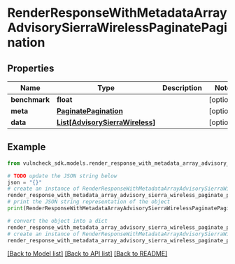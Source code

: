# RenderResponseWithMetadataArrayAdvisorySierraWirelessPaginatePagination


## Properties

Name | Type | Description | Notes
------------ | ------------- | ------------- | -------------
**benchmark** | **float** |  | [optional] 
**meta** | [**PaginatePagination**](PaginatePagination.md) |  | [optional] 
**data** | [**List[AdvisorySierraWireless]**](AdvisorySierraWireless.md) |  | [optional] 

## Example

```python
from vulncheck_sdk.models.render_response_with_metadata_array_advisory_sierra_wireless_paginate_pagination import RenderResponseWithMetadataArrayAdvisorySierraWirelessPaginatePagination

# TODO update the JSON string below
json = "{}"
# create an instance of RenderResponseWithMetadataArrayAdvisorySierraWirelessPaginatePagination from a JSON string
render_response_with_metadata_array_advisory_sierra_wireless_paginate_pagination_instance = RenderResponseWithMetadataArrayAdvisorySierraWirelessPaginatePagination.from_json(json)
# print the JSON string representation of the object
print(RenderResponseWithMetadataArrayAdvisorySierraWirelessPaginatePagination.to_json())

# convert the object into a dict
render_response_with_metadata_array_advisory_sierra_wireless_paginate_pagination_dict = render_response_with_metadata_array_advisory_sierra_wireless_paginate_pagination_instance.to_dict()
# create an instance of RenderResponseWithMetadataArrayAdvisorySierraWirelessPaginatePagination from a dict
render_response_with_metadata_array_advisory_sierra_wireless_paginate_pagination_from_dict = RenderResponseWithMetadataArrayAdvisorySierraWirelessPaginatePagination.from_dict(render_response_with_metadata_array_advisory_sierra_wireless_paginate_pagination_dict)
```
[[Back to Model list]](../README.md#documentation-for-models) [[Back to API list]](../README.md#documentation-for-api-endpoints) [[Back to README]](../README.md)


